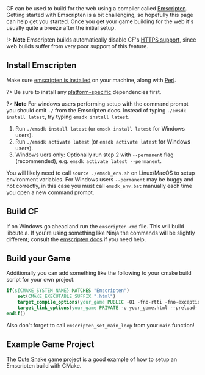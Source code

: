 [](../header.md ':include')

<br>

CF can be used to build for the web using a compiler called [Emscripten](https://emscripten.org/). Getting started with Emscripten is a bit challenging, so hopefully this page can help get you started. Once you get your game building for the web it's usually quite a breeze after the initial setup.

!> **Note** Emscripten builds automatically disable CF's [HTTPS support](https://randygaul.github.io/cute_framework/#/api_reference?id=web), since web builds suffer from very poor support of this feature.

## Install Emscripten

Make sure [emscripten is installed](https://emscripten.org/docs/getting_started/downloads.html) on your machine, along with [Perl](https://strawberryperl.com/).

?> Be sure to install any [platform-specific](https://emscripten.org/docs/getting_started/downloads.html#platform-specific-notes) dependencies first.

?> **Note** For windows users performing setup with the command prompt you should omit `./` from the Emscripten docs. Instead of typing `./emsdk install latest`, try typing `emsdk install latest`.

1. Run `./emsdk install latest` (or `emsdk install latest` for Windows users).
2. Run `./emsdk activate latest` (or `emsdk activate latest` for Windows users).
3. Windows uers only: Optionally run step 2 with `--permanent` flag (recommended), e.g. `emsdk activate latest --permanent`.

You will likely need to call `source ./emsdk_env.sh` on Linux/MacOS to setup environment variables. For Windows users `--permanent` may be buggy and not correctly, in this case you must call `emsdk_env.bat` manually each time you open a new command prompt.

## Build CF

If on Windows go ahead and run the `emscripten.cmd` file. This will build libcute.a. If you're using something like Ninja the commands will be slightly different; consult the [emscripten docs](https://emscripten.org/docs/compiling/Building-Projects.html#integrating-with-a-build-system) if you need help.

## Build your Game

Additionally you can add something like the following to your cmake build script for your own project.

```cmake
if(${CMAKE_SYSTEM_NAME} MATCHES "Emscripten")
	set(CMAKE_EXECUTABLE_SUFFIX ".html")
	target_compile_options(your_game PUBLIC -O1 -fno-rtti -fno-exceptions)
	target_link_options(your_game PRIVATE -o your_game.html --preload-file ${CMAKE_SOURCE_DIR}/content --emrun -O1)
endif()
```

Also don't forget to call `emscripten_set_main_loop` from your `main` function!

## Example Game Project

The [Cute Snake](https://github.com/RandyGaul/cute_snake/blob/master/README.md) game project is a good example of how to setup an Emscripten build with CMake.
